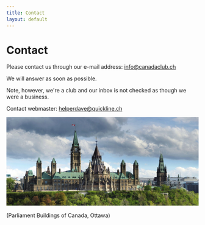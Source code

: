 ```yaml
---
title: Contact
layout: default
---
```


# Contact

Please contact us through our e-mail address: [info@canadaclub.ch](mailto:info@canadaclub.ch)

We will answer as soon as possible.

Note, however, we're a club and our inbox is not checked as though we were a business.

Contact webmaster: [helperdave@quickline.ch](nailto:helperdave@quickline.ch)

![Parliament Buildings of Canada, Ottawa](images/parliament.jpg)

(Parliament Buildings of Canada, Ottawa)
